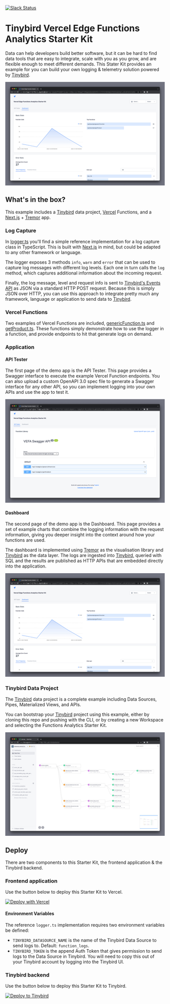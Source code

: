 <p>
  <a href="https://www.tinybird.co/join-our-slack-community"><img alt="Slack Status" src="https://img.shields.io/badge/slack-chat-1FCC83?style=flat&logo=slack"></a>
</p>

# Tinybird Vercel Edge Functions Analytics Starter Kit

Data can help developers build better software, but it can be hard to find data tools that are easy to integrate, scale with you as you grow, and are flexible enough to meet different demands. This Stater Kit provides an example for you can build your own logging & telemetry solution powered by [Tinybird](https://www.tinybird.co/).

![Tinybird Functions Analytics Dashboard](./assets/img/readme-dashboard.png)

## What's in the box?

This example includes a [Tinybird](https://www.tinybird.co/) data project, [Vercel](https://vercel.com/) Functions, and a [Next.js](https://nextjs.org/) + [Tremor](https://www.tremor.so/) app.

### Log Capture

In [logger.ts](./dashboard/lib/logger.ts) you'll find a simple reference implementation for a log capture class in TypeScript. This is built with [Next.js](https://nextjs.org/) in mind, but could be adapted to any other framework or language.

The logger exposes 3 methods `info`, `warn` and `error` that can be used to capture log messages with different log levels. Each one in turn calls the `log` method, which captures additional information about the incoming request.

Finally, the log message, level and request info is sent to [Tinybird's Events API](https://www.tinybird.co/docs/guides/high-frequency-ingestion.html) as JSON via a standard HTTP POST request. Because this is simply JSON over HTTP, you can use this approach to integrate pretty much any framework, language or application to send data to [Tinybird](https://www.tinybird.co/).

### Vercel Functions

Two examples of Vercel Functions are included, [genericFunction.ts](./dashboard/pages/api/example/genericFunction.ts) and [getProduct.ts](./dashboard/pages/api/example/getProduct.ts). These functions simply demonstrate how to use the logger in a function, and provide endpoints to hit that generate logs on demand.

### Application

#### API Tester

The first page of the demo app is the API Tester. This page provides a Swagger interface to execute the example Vercel Function endpoints. You can also upload a custom OpenAPI 3.0 spec file to generate a Swagger interface for any other API, so you can implement logging into your own APIs and use the app to test it.

![Tinybird Functions Analytics Dashboard](./assets/img/readme-api-tester.png)

#### Dashboard

The second page of the demo app is the Dashboard. This page provides a set of example charts that combine the logging information with the request information, giving you deeper insight into the context around how your functions are used.

The dashboard is implemented using [Tremor](https://www.tremor.so/) as the visualisation library and [Tinybird](https://www.tinybird.co/) as the data layer. The logs are ingested into [Tinybird](https://www.tinybird.co/), queried with SQL and the results are published as HTTP APIs that are embedded directly into the application.

![Tinybird Functions Analytics Dashboard](./assets/img/readme-dashboard.png)

### Tinybird Data Project

The [Tinybird](https://www.tinybird.co/) data project is a complete example including Data Sources, Pipes, Materialized Views, and APIs.

You can bootstrap your [Tinybird](https://www.tinybird.co/) project using this example, either by cloning this repo and pushing with the CLI, or by creating a new Workspace and selecting the Functions Analytics Starter Kit.

![Tinybird Functions Analytics DataFlow](./assets/img/readme-dataflow.png)


## Deploy

There are two components to this Starter Kit, the frontend application & the Tinybird backend.

### Frontend application

Use the button below to deploy this Starter Kit to Vercel.

[![Deploy with Vercel](https://vercel.com/button)](https://vercel.com/new/clone?repository-url=https%3A%2F%2Fgithub.com%2Ftinybirdco%2Fvercel-functions-starter-kit&env=TINYBIRD_DATASOURCE_NAME,TINYBIRD_TOKEN&envDescription=These%20Env%20Vars%20link%20your%20frontend%20to%20the%20Tinybird%20backend.%20See%20the%20Starter%20Kit%20readme%20for%20more%20info.&envLink=https%3A%2F%2Fgithub.com%2Ftinybirdco%2Fvercel-functions-starter-kit%23environment-variables&project-name=tinybird-vercel-functions-starter-kit&repository-name=tinybird-vercel-functions-starter-kit)

#### Environment Variables

The reference `logger.ts` implementation requires two environment variables be defined:

- `TINYBIRD_DATASOURCE_NAME` is the name of the Tinybird Data Source to send logs to. Default: `function_logs`.
- `TINYBIRD_TOKEN` is the append Auth Token that gives permission to send logs to the Data Source in Tinybird. You will need to copy this out of your Tinybird account by logging into the Tinybird UI.

### Tinybird backend

Use the button below to deploy this Starter Kit to Tinybird.

[![Deploy to Tinybird](https://cdn.tinybird.co/button)](https://ui.tinybird.co/workspaces/new?name=vercel-functions-starter-kit&starter_kit=vercel-functions-starter-kit)

